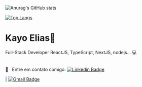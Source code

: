 <!-- <img height='250' width="auto" src="https://blogs.opovo.com.br/bancadoanime/wp-content/uploads/sites/59/2020/04/Imagem-1.jpg"> -->

![Anurag's GitHub stats](https://github-readme-stats.vercel.app/api?username=oyaksaile&show_icons=true&theme=radical)

[![Top Langs](https://github-readme-stats.vercel.app/api/top-langs/?username=oyaksaile&layout=compact)](https://github.com/anuraghazra/github-readme-stats)



# Kayo Elias👋


Full-Stack Developer
ReactJS, TypeScript, NextJS, nodejs... :computer:

<br/> :email: &nbsp; Entre em contato comigo: [![Linkedin Badge](https://img.shields.io/badge/kayo-elias-blue?style=flat-square&logo=Linkedin&logoColor=white&link=https://kayo-elias-gonçalves-verdan-b56124199/)](https://www.linkedin.com/in/kayo-elias-gonçalves-verdan-b56124199/)
 

| 
[![Gmail Badge](https://img.shields.io/badge/-contatodevkayo@gmail.com-c14438?style=flat-square&logo=Gmail&logoColor=white&link=mailto:contatodevkayo@gmail.com)](mailto:contatodevkayo@gmail.com)
